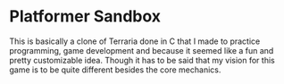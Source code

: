 # Platformer Sandbox

This is basically a clone of Terraria done in C that I made to practice programming, game development and because it seemed like a fun and pretty customizable idea. Though it has to be said that my vision for this game is to be quite different besides the core mechanics.